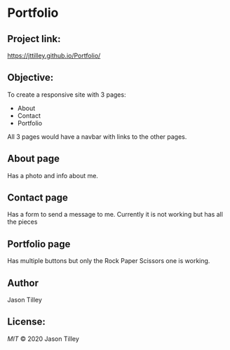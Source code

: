 # Portfolio

## Project link:
https://jttilley.github.io/Portfolio/

## Objective:
To create a responsive site with 3 pages:
* About
* Contact
* Portfolio

All 3 pages would have a navbar with links to the other pages.

## About page
Has a photo and info about me.

## Contact page
Has a form to send a message to me. Currently it is not working but has all the pieces

## Portfolio page
Has multiple buttons but only the Rock Paper Scissors one is working.

## Author

Jason Tilley

## License:
*MIT* © 2020 Jason Tilley